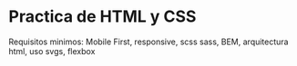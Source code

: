 # Practica de HTML y CSS
Requisitos minimos: Mobile First, responsive, scss sass, BEM, arquitectura html, uso svgs, flexbox